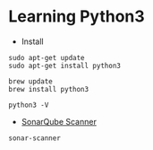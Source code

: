 # Learning Python3

- Install
```
sudo apt-get update
sudo apt-get install python3

brew update
brew install python3

python3 -V
```

- [SonarQube Scanner](https://docs.sonarqube.org/display/PLUG/SonarPython)
```
sonar-scanner
```
